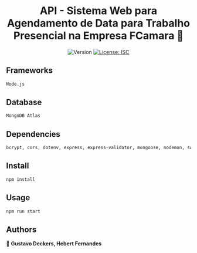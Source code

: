 <h1 align="center">API - Sistema Web para Agendamento de Data para Trabalho Presencial na Empresa FCamara 👋</h1>
<p align="center">
  <img alt="Version" src="https://img.shields.io/badge/version-1.0.0-blue.svg?cacheSeconds=2592000" />
  <a href="#" target="_blank">
    <img alt="License: ISC" src="https://img.shields.io/badge/License-ISC-yellow.svg" />
  </a>
</p>

## Frameworks

```sh
Node.js
```

## Database

```sh
MongoDB Atlas
```

## Dependencies

```sh
bcrypt, cors, dotenv, express, express-validator, mongoose, nodemon, swagger-ui-express, uuid
```

## Install

```sh
npm install
```

## Usage

```sh
npm run start
```

## Authors

👤 **Gustavo Deckers, Hebert Fernandes**
